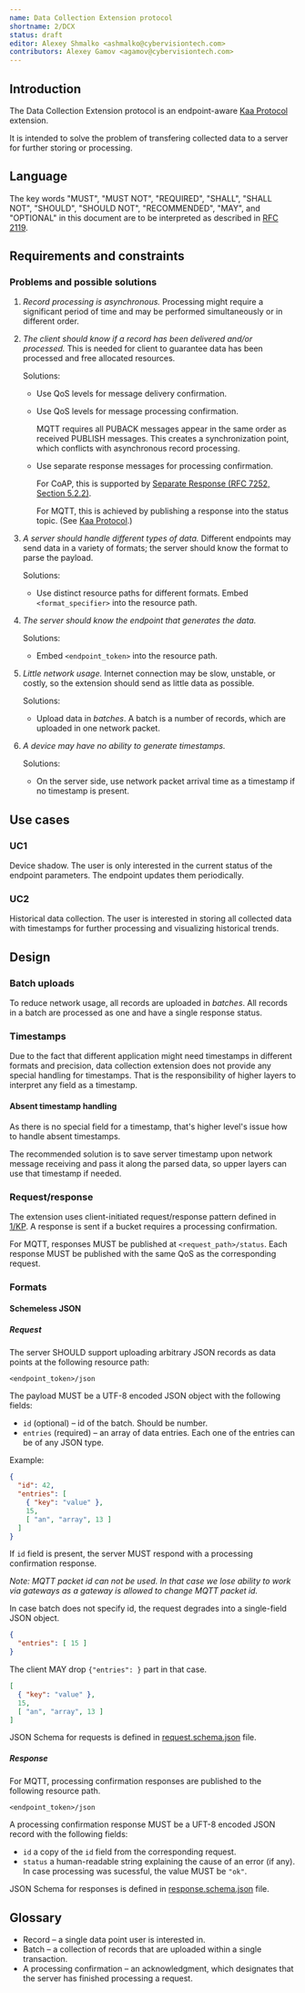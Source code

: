 ```yaml
---
name: Data Collection Extension protocol
shortname: 2/DCX
status: draft
editor: Alexey Shmalko <ashmalko@cybervisiontech.com>
contributors: Alexey Gamov <agamov@cybervisiontech.com>
---
```


## Introduction

The Data Collection Extension protocol is an endpoint-aware [Kaa Protocol](/0001-kaa-protocol/README.md) extension.

It is intended to solve the problem of transfering collected data to a server for further storing or processing.

## Language

The key words "MUST", "MUST NOT", "REQUIRED", "SHALL", "SHALL NOT", "SHOULD", "SHOULD NOT", "RECOMMENDED", "MAY", and "OPTIONAL" in this document are to be interpreted as described in [RFC 2119](https://tools.ietf.org/html/rfc2119).

## Requirements and constraints
### Problems and possible solutions

1. _Record processing is asynchronous._ Processing might require a significant period of time and may be performed simultaneously or in different order.

2. _The client should know if a record has been delivered and/or processed._ This is needed for client to guarantee data has been processed and free allocated resources.

   Solutions:
   - Use QoS levels for message delivery confirmation.
   - Use QoS levels for message processing confirmation.

     MQTT requires all PUBACK messages appear in the same order as received PUBLISH messages. This creates a synchronization point, which conflicts with asynchronous record processing.
   - Use separate response messages for processing confirmation.

     For CoAP, this is supported by [Separate Response (RFC 7252, Section 5.2.2)](https://tools.ietf.org/html/rfc7252#section-5.2.2).

     For MQTT, this is achieved by publishing a response into the status topic. (See [Kaa Protocol](/0001-kaa-protocol/README.md).)

3. _A server should handle different types of data._ Different endpoints may send data in a variety of formats; the server should know the format to parse the payload.

   Solutions:
   - Use distinct resource paths for different formats. Embed `<format_specifier>` into the resource path.

4. _The server should know the endpoint that generates the data._

   Solutions:
   - Embed `<endpoint_token>` into the resource path.

5. _Little network usage._ Internet connection may be slow, unstable, or costly, so the extension should send as little data as possible.

   Solutions:
   - Upload data in _batches_. A batch is a number of records, which are uploaded in one network packet.

6. _A device may have no ability to generate timestamps._

   Solutions:
   - On the server side, use network packet arrival time as a timestamp if no timestamp is present.

## Use cases

### UC1
Device shadow. The user is only interested in the current status of the endpoint parameters. The endpoint updates them periodically.

### UC2
Historical data collection. The user is interested in storing all collected data with timestamps for further processing and visualizing historical trends.

## Design

### Batch uploads
To reduce network usage, all records are uploaded in _batches_. All records in a batch are processed as one and have a single response status.

### Timestamps
Due to the fact that different application might need timestamps in different formats and precision, data collection extension does not provide any special handling for timestamps. That is the responsibility of higher layers to interpret any field as a timestamp.

#### Absent timestamp handling
As there is no special field for a timestamp, that's higher level's issue how to handle absent timestamps.

The recommended solution is to save server timestamp upon network message receiving and pass it along the parsed data, so upper layers can use that timestamp if needed.

### Request/response
The extension uses client-initiated request/response pattern defined in [1/KP](/0001-kaa-protocol). A response is sent if a bucket requires a processing confirmation.

For MQTT, responses MUST be published at `<request_path>/status`. Each response MUST be published with the same QoS as the corresponding request.

### Formats
#### Schemeless JSON
##### Request
The server SHOULD support uploading arbitrary JSON records as data points at the following resource path:
```
<endpoint_token>/json
```

The payload MUST be a UTF-8 encoded JSON object with the following fields:
- `id` (optional) – id of the batch. Should be number.
- `entries` (required) – an array of data entries. Each one of the entries can be of any JSON type.

Example:
```json
{
  "id": 42,
  "entries": [
    { "key": "value" },
    15,
    [ "an", "array", 13 ]
  ]
}
```

If `id` field is present, the server MUST respond with a processing confirmation response.

_Note: MQTT packet id can not be used. In that case we lose ability to work via gateways as a gateway is allowed to change MQTT packet id._

In case batch does not specify id, the request degrades into a single-field JSON object.

```json
{
  "entries": [ 15 ]
}
```

The client MAY drop `{"entries": }` part in that case.
```json
[
  { "key": "value" },
  15,
  [ "an", "array", 13 ]
]
```

JSON Schema for requests is defined in [request.schema.json](./request.schema.json) file.

##### Response

For MQTT, processing confirmation responses are published to the following resource path.
```
<endpoint_token>/json
```

A processing confirmation response MUST be a UFT-8 encoded JSON record with the following fields:
- `id` a copy of the `id` field from the corresponding request.
- `status` a human-readable string explaining the cause of an error (if any). In case processing was sucessful, the value MUST be `"ok"`.

JSON Schema for responses is defined in [response.schema.json](./response.schema.json) file.

## Glossary

- Record – a single data point user is interested in.
- Batch – a collection of records that are uploaded within a single transaction.
- A processing confirmation – an acknowledgment, which designates that the server has finished processing a request.
